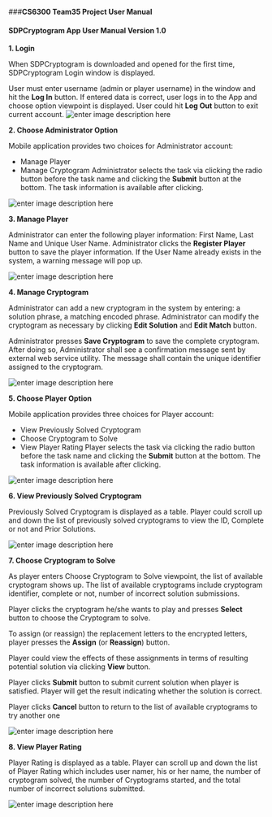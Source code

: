 ###**CS6300 Team35 Project User Manual**

#### **SDPCryptogram App User Manual Version 1.0**
**1. Login**

When SDPCryptogram is downloaded and opened for the first time, SDPCryptogram Login window is displayed.

User must enter username (admin or player username) in the window and hit the **Log In** button. If entered data is correct, user logs in to the App and choose option viewpoint is displayed.  User could hit **Log Out** button to exit current account.
![enter image description here](https://lh3.googleusercontent.com/-SKzmgN6jO90/WWAzor_KZQI/AAAAAAAAAYw/QNXQD5_ZOhoGVLPNay-5vHrw68ckvRiOgCLcBGAs/s0/1LogIn.png "1LogIn.png")


**2. Choose Administrator Option**

Mobile application provides two choices for Administrator account:
- Manage Player
- Manage Cryptogram
Administrator selects the task via clicking the radio button before the task name and clicking the **Submit** button at the bottom. The task information is available after clicking. 

![enter image description here](https://lh3.googleusercontent.com/-VkqT3c67qLI/WWA2lj2k0aI/AAAAAAAAAY4/5dSVcawk4Nke6P08m63JPNG-SK8JiwSvACLcBGAs/s0/2Admin.png "2Admin.png")


**3. Manage Player**

Administrator can enter the following player information:  First Name, Last Name and Unique User Name.  Administrator clicks the **Register Player** button to save the player information. If the User Name already exists in the system, a warning message will pop up. 

![enter image description here](https://lh3.googleusercontent.com/-GlJk2qgU6Ho/WWA7IO_v5aI/AAAAAAAAAZQ/SEvtkhHvIDoEOn4EjTOdbWMHNjvbcL82gCLcBGAs/s0/4ManagePlayer.png "4ManagePlayer.png")

**4. Manage Cryptogram**

Administrator can add a new cryptogram in the system by entering: a solution phrase, a matching encoded phrase. Administrator can modify the cryptogram as necessary by clicking **Edit Solution** and **Edit Match** button.

Administrator presses **Save Cryptogram** to save the complete cryptogram. After doing so, Administrator shall see a confirmation message sent by external web service utility.  The message shall contain the unique identifier assigned to the cryptogram.

![enter image description here](https://lh3.googleusercontent.com/-38Gz7aIxEPs/WWA6r1gnWoI/AAAAAAAAAZI/_GsGcMBEVssJjPNHeqttpKLJ9VebIUd1QCLcBGAs/s0/3ManageCryptogram.png "3ManageCryptogram.png")

**5. Choose Player Option**

Mobile application provides three choices for Player account:
- View Previously Solved Cryptogram
- Choose Cryptogram to Solve
- View Player Rating
Player selects the task via clicking the radio button before the task name and clicking the **Submit** button at the bottom. The task information is available after clicking. 

![enter image description here](https://lh3.googleusercontent.com/-os8bajStgFo/WWA7lRllxaI/AAAAAAAAAZg/96jEyhjG090w66sXhBQP8OsrDE_zhl1KgCLcBGAs/s0/5Player.png "5Player.png")


**6. View Previously Solved Cryptogram**

Previously Solved Cryptogram is displayed as a table.  Player could scroll up and down the list of previously solved cryptograms to view the ID, Complete or not and Prior Solutions.

![enter image description here](https://lh3.googleusercontent.com/-56mPHHEfTEU/WWA8NYjcU5I/AAAAAAAAAZw/M5nHG9fb4kQmm2XAnJrK1mbntVz846MNwCLcBGAs/s0/7viewPrevious.png "7viewPrevious.png")

 **7. Choose Cryptogram to Solve**
 
As player enters Choose Cryptogram to Solve viewpoint, the list of available cryptogram shows up. The list of available cryptograms include cryptogram identifier, complete or not, number of incorrect solution submissions.

Player clicks the cryptogram he/she wants to play and presses **Select** button to choose the Cryptogram to solve.

To assign (or reassign) the replacement letters to the encrypted letters, player presses the **Assign** (or **Reassign**) button.

Player could view the effects of these assignments in terms of resulting potential solution via clicking **View** button.

Player clicks **Submit** button to submit current solution when player is satisfied. Player will get the result indicating whether the solution is correct.

Player clicks **Cancel** button to return to the list of available cryptograms to try another one

 
![enter image description here](https://lh3.googleusercontent.com/-CETBcY85n7U/WWA73j5lKpI/AAAAAAAAAZo/10Rv9mwoYCkAyyCCbnIlYgrJqDnXWIWCwCLcBGAs/s0/6playgame.png "6playgame.png")

**8. View Player Rating**

Player Rating is displayed as a table.  Player can scroll up and down the list of Player Rating which includes user namer, his or her name, the number of cryptogram solved, the number of Cryptograms started, and the total number of incorrect solutions submitted.

![enter image description here](https://lh3.googleusercontent.com/-rvL-Y4JtufY/WWA8wNYQpQI/AAAAAAAAAZ4/FCtbNlNcKJMGSuDX_k8ODPmC-VA09qHZwCLcBGAs/s0/8viewList.png "8viewList.png")

